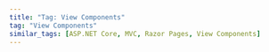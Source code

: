 ```yaml
---
title: "Tag: View Components"
tag: "View Components"
similar_tags: [ASP.NET Core, MVC, Razor Pages, View Components]
---
```

